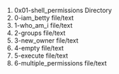 1. 0x01-shell_permissions				Directory
2. 0-iam_betty						file/text
3. 1-who_am_i						file/text
4. 2-groups						file/text
5. 3-new_owner						file/text
6. 4-empty						file/text
7. 5-execute						file/text
8. 6-multiple_permissions				file/text

